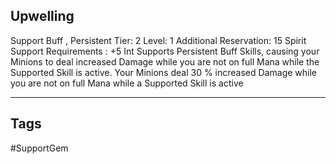 ## Upwelling
Support
Buff , Persistent
Tier: 2
Level: 1
Additional Reservation: 15 Spirit
Support Requirements : +5 Int
Supports Persistent Buff Skills, causing your Minions to deal increased Damage while you are not on full Mana while the Supported Skill is active.
Your Minions deal 30 % increased Damage while you are not on full Mana while a Supported Skill is active

---
## Tags
#SupportGem
